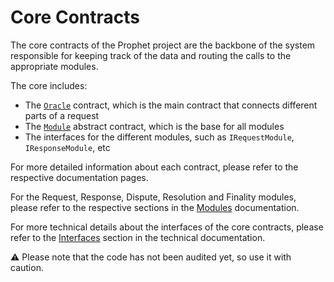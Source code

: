 # Core Contracts

The core contracts of the Prophet project are the backbone of the system responsible for keeping track of the data and routing the calls to the appropriate modules.

The core includes:
- The [`Oracle`](./oracle.md) contract, which is the main contract that connects different parts of a request
- The [`Module`](./module.md) abstract contract, which is the base for all modules
- The interfaces for the different modules, such as `IRequestModule`, `IResponseModule`, etc

For more detailed information about each contract, please refer to the respective documentation pages.

For the Request, Response, Dispute, Resolution and Finality modules, please refer to the respective sections in the [Modules](../modules/README.md) documentation.

For more technical details about the interfaces of the core contracts, please refer to the [Interfaces](../../solidity/interfaces/README.md) section in the technical documentation.

⚠️ Please note that the code has not been audited yet, so use it with caution.

